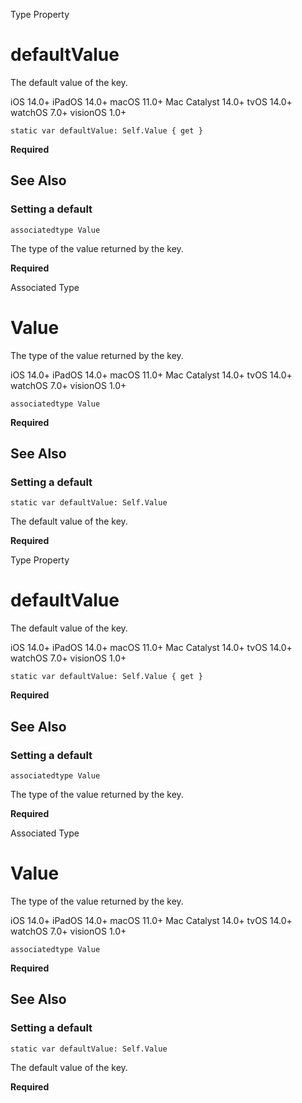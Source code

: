 Type Property

# defaultValue

The default value of the key.

iOS 14.0+  iPadOS 14.0+  macOS 11.0+  Mac Catalyst 14.0+  tvOS 14.0+  watchOS
7.0+  visionOS 1.0+

    
    
    static var defaultValue: Self.Value { get }

**Required**

## See Also

### Setting a default

`associatedtype Value`

The type of the value returned by the key.

**Required**

Associated Type

# Value

The type of the value returned by the key.

iOS 14.0+  iPadOS 14.0+  macOS 11.0+  Mac Catalyst 14.0+  tvOS 14.0+  watchOS
7.0+  visionOS 1.0+

    
    
    associatedtype Value

**Required**

## See Also

### Setting a default

`static var defaultValue: Self.Value`

The default value of the key.

**Required**

Type Property

# defaultValue

The default value of the key.

iOS 14.0+  iPadOS 14.0+  macOS 11.0+  Mac Catalyst 14.0+  tvOS 14.0+  watchOS
7.0+  visionOS 1.0+

    
    
    static var defaultValue: Self.Value { get }

**Required**

## See Also

### Setting a default

`associatedtype Value`

The type of the value returned by the key.

**Required**

Associated Type

# Value

The type of the value returned by the key.

iOS 14.0+  iPadOS 14.0+  macOS 11.0+  Mac Catalyst 14.0+  tvOS 14.0+  watchOS
7.0+  visionOS 1.0+

    
    
    associatedtype Value

**Required**

## See Also

### Setting a default

`static var defaultValue: Self.Value`

The default value of the key.

**Required**

